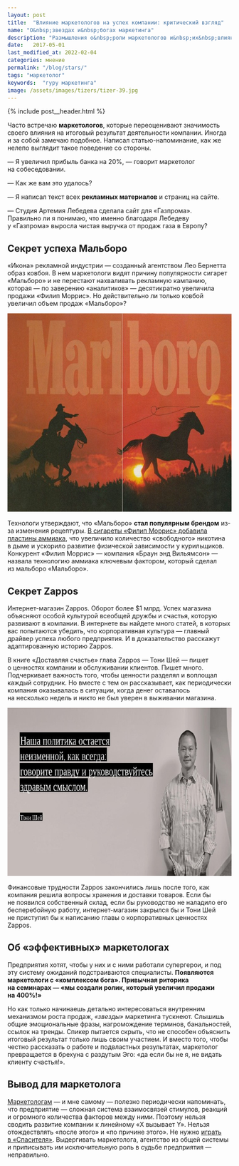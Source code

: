 ```yaml
---
layout: post
title:  "Влияние маркетологов на успех компании: критический взгляд"
name: "О&nbsp;звездах и&nbsp;богах маркетинга"
description: "Размышления о&nbsp;роли маркетологов и&nbsp;их&nbsp;влиянии на&nbsp;результаты бизнеса. Важно видеть общую картину и&nbsp;не&nbsp;переоценивать свою роль в&nbsp;успехе компании."
date:   2017-05-01
last_modified_at: 2022-02-04
categories: мнение
permalink: "/blog/stars/"
tags: "маркетолог"
keywords:  "гуру маркетинга"
image: /assets/images/tizers/tizer-39.jpg
---
```


{% include post__header.html %}

<p>Часто встречаю <b>маркетологов</b>, которые переоценивают значимость своего влияния на&nbsp;итоговый результат деятельности компании. Иногда и&nbsp;за&nbsp;собой замечаю подобное. Написал статью-напоминание, как&nbsp;же нелепо выглядит такое поведение со&nbsp;стороны.</p>
<div class="extract"> 
<p>—&nbsp;Я&nbsp;увеличил прибыль банка на&nbsp;20%,&nbsp;— говорит маркетолог на&nbsp;собеседовании. </p>
 <p>—&nbsp;Как&nbsp;же вам это удалось?</p>
 <p>—&nbsp;Я&nbsp;написал текст всех <b>рекламных материалов</b> и&nbsp;страниц на&nbsp;сайте. </p>
 <p>—&nbsp;Студия Артемия Лебедева сделала сайт для «Газпрома». Правильно&nbsp;ли я&nbsp;понимаю, что именно благодаря Лебедеву у&nbsp;«Газпрома» выросла чистая выручка от&nbsp;продаж газа в&nbsp;Европу?</p>
</div>

<section class="row-gap--m">
<h2 class="section__title h1 bold ">Секрет успеха Мальборо</h2>
<p>«Икона» рекламной индустрии&nbsp;— созданный агентством Лео Бернетта образ ковбоя. В&nbsp;нем маркетологи видят причину популярности сигарет «Мальборо» и&nbsp;не&nbsp;перестают нахваливать рекламную кампанию, которая&nbsp;— по&nbsp;заверению «аналитиков»&nbsp;— десятикратно увеличила продажи «Филип Моррис». Но&nbsp;действительно&nbsp;ли только ковбой увеличил объем продаж «Мальборо»?</p>

<div itemprop="image" itemscope itemtype="https://schema.org/ImageObject">	
		<link itemprop="url" href="/assets/images/blog/stars/marlboro-min.jpg">
<picture>
                <source srcset="/assets/images/blog/stars/marlboro-min.avif" type="image/avif">
                <source srcset="/assets/images/blog/stars/marlboro-min.webp" type="image/webp">                
                <img class="image" loading="lazy" decoding="async"  src="/assets/images/blog/stars/marlboro-min.jpg" alt="Образ ковбоя Мальборо, в котором видят причину успеха Филип Моррис." width="720" height="445" itemprop="contentUrl"/>
    </picture>
</div>

<p>Технологи утверждают, что «Мальборо» <strong>стал популярным брендом</strong> из-за изменения рецептуры. <a class="link" href="https://www.ncbi.nlm.nih.gov/pmc/articles/PMC2424107/">В&nbsp;сигареты «Филип Моррис» добавила пластины аммиака</a>, что увеличило количество «свободного» никотина в&nbsp;дыме и&nbsp;ускорило развитие физической зависимости у&nbsp;курильщиков. Конкурент «Филип Моррис»&nbsp;— компания «Браун энд Вильямсон»&nbsp;— назвала технологию аммиака ключевым фактором, который сделал из&nbsp;мальборо «Мальборо». </p>
</section>

<section class="row-gap--m">
<h2 class="section__title h1 bold ">Секрет Zappos</h2>
<p>Интернет-магазин Zappos. Оборот более $1&nbsp;млрд. Успех магазина объясняют особой культурой всеобщей дружбы и&nbsp;счастья, которую развивают в&nbsp;компании. В&nbsp;интернете вы&nbsp;найдете много статей, в&nbsp;которых вас попытаются убедить, что корпоративная культура&nbsp;— главный драйвер успеха любого предприятия. И&nbsp;в&nbsp;доказательство расскажут адаптированную историю Zappos. </p>
<p>В&nbsp;книге «Доставляя счастье» глава Zappos&nbsp;— Тони Шей&nbsp;— пишет о&nbsp;ценностях компании и&nbsp;обслуживании клиентов. Пишет много. Подчеркивает важность того, чтобы ценности разделял и&nbsp;воплощал каждый сотрудник. Но&nbsp;вместе с&nbsp;тем он&nbsp;рассказывает, как периодически компания оказывалась в&nbsp;ситуации, когда денег оставалось на&nbsp;несколько недель и&nbsp;никто не&nbsp;был уверен в&nbsp;выживании магазина. </p>


<div itemprop="image" itemscope itemtype="https://schema.org/ImageObject">	
		<link itemprop="url" href="/assets/images/blog/stars/zappos-min.jpg">
<picture>
                <source srcset="/assets/images/blog/stars/zappos-min.avif" type="image/avif">
                <source srcset="/assets/images/blog/stars/zappos-min.webp" type="image/webp">                
               <img class="image" loading="lazy" decoding="async"  src="/assets/images/blog/stars/zappos-min.jpg" alt="Тони Шей, портрет" width="720" height="377" itemprop="contentUrl" />
    </picture>
</div>


<p>Финансовые трудности Zappos закончились лишь после того, как компания решила вопросы хранения и&nbsp;доставки товаров. Если&nbsp;бы не&nbsp;появился собственный склад, если&nbsp;бы руководство не&nbsp;наладило его бесперебойную работу, интернет-магазин закрылся&nbsp;бы и&nbsp;Тони Шей не&nbsp;приступил&nbsp;бы к&nbsp;написанию главы о&nbsp;корпоративных ценностях Zappos. </p>
</section>

<section class="row-gap--m">
<h2 class="section__title h1 bold ">Об «эффективных» маркетологах</h2>
<p>Предприятия хотят, чтобы у&nbsp;них и&nbsp;с&nbsp;ними работали супергерои, и&nbsp;под эту систему ожиданий подстраиваются специалисты. <strong>Появляются маркетологи с&nbsp;«комплексом бога». Привычная риторика на&nbsp;семинарах&nbsp;— «мы&nbsp;создали ролик, который увеличил продажи на&nbsp;400%!»</strong> </p>
<p>Но&nbsp;как только начинаешь детально интересоваться внутренним механизмом роста продаж, <i>«звезды»</i> маркетинга тускнеют. Слышишь общие эмоциональные фразы, нагромождение терминов, банальностей, ссылок на&nbsp;тренды. Спикер пытается скрыть, что не&nbsp;способен объяснить итоговый результат только лишь своим участием. И&nbsp;вместо того, чтобы честно рассказать о&nbsp;работе и&nbsp;подвластных результатах, маркетолог превращается в&nbsp;брехуна с&nbsp;раздутым Эго: «да&nbsp;если&nbsp;бы не&nbsp;я, не&nbsp;видать клиенту счастья!». </p>
</section>

<section class="row-gap--m">
<h2 class="section__title h1 bold ">Вывод для маркетолога</h2>
<p><a class="link" href="/blog/put-marketologa/">Маркетологам</a>&nbsp;— и&nbsp;мне самому&nbsp;— полезно периодически напоминать, что предприятие&nbsp;— сложная система взаимосвязей стимулов, реакций и&nbsp;огромного количества факторов между ними. Поэтому нельзя сводить развитие компании к&nbsp;линейному «Х&nbsp;вызывает Y». Нельзя отождествлять «после этого» и&nbsp;«по&nbsp;причине этого». Не нужно <a class="link" href="/blog/igra/">играть в&nbsp;&laquo;Спасителя&raquo;</a>. Выдергивать маркетолога, агентство из&nbsp;общей системы и&nbsp;приписывать им&nbsp;исключительную роль в&nbsp;судьбе предприятия&nbsp;— неправильно. </p>
</section>
